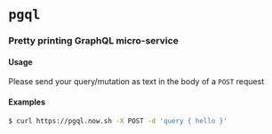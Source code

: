 # `pgql`
### Pretty printing GraphQL micro-service

#### Usage
Please send your query/mutation as text in the body of a `POST` request

#### Examples
```sh
$ curl https://pgql.now.sh -X POST -d 'query { hello }'
```
